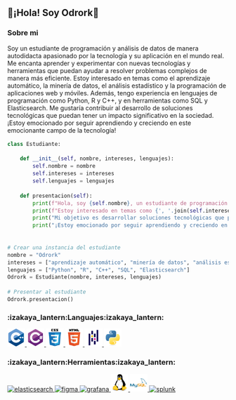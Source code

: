 ## :izakaya_lantern:¡Hola! Soy Odrork:izakaya_lantern:

### Sobre mi 

Soy un estudiante de programación y análisis de datos de manera autodidacta apasionado por la tecnología y su aplicación en el mundo real. Me encanta aprender y experimentar con nuevas tecnologías y herramientas que puedan ayudar a resolver problemas complejos de manera más eficiente. Estoy interesado en temas como el aprendizaje automático, la minería de datos, el análisis estadístico y la programación de aplicaciones web y móviles. Además, tengo experiencia en lenguajes de programación como Python, R y C++, y en herramientas como SQL y Elasticsearch. Me gustaría contribuir al desarrollo de soluciones tecnológicas que puedan tener un impacto significativo en la sociedad. ¡Estoy emocionado por seguir aprendiendo y creciendo en este emocionante campo de la tecnología!

```Python
class Estudiante:

    def __init__(self, nombre, intereses, lenguajes):
        self.nombre = nombre
        self.intereses = intereses
        self.lenguajes = lenguajes

    def presentacion(self):
        print(f"Hola, soy {self.nombre}, un estudiante de programación y análisis de datos.")
        print(f"Estoy interesado en temas como {', '.join(self.intereses)} y tengo experiencia en lenguajes como {', '.join(self.lenguajes)}.")
        print("Mi objetivo es desarrollar soluciones tecnológicas que puedan tener un impacto significativo en la sociedad.")
        print("¡Estoy emocionado por seguir aprendiendo y creciendo en este emocionante campo de la tecnología!")


# Crear una instancia del estudiante
nombre = "Odrork"
intereses = ["aprendizaje automático", "minería de datos", "análisis estadístico", "programación web y móvil"]
lenguajes = ["Python", "R", "C++", "SQL", "Elasticsearch"]
Odrork = Estudiante(nombre, intereses, lenguajes)

# Presentar al estudiante
Odrork.presentacion()
```


<h3 align="left">:izakaya_lantern:Languajes:izakaya_lantern:</h3>
<p align="left"> <a href="https://www.w3schools.com/cpp/" target="_blank" rel="noreferrer"> <img src="https://raw.githubusercontent.com/devicons/devicon/master/icons/cplusplus/cplusplus-original.svg" alt="cplusplus" width="40" height="40"/> </a> <a href="https://www.w3schools.com/cs/" target="_blank" rel="noreferrer"> <img src="https://raw.githubusercontent.com/devicons/devicon/master/icons/csharp/csharp-original.svg" alt="csharp" width="40" height="40"/> </a> <a href="https://www.w3schools.com/css/" target="_blank" rel="noreferrer"> <img src="https://raw.githubusercontent.com/devicons/devicon/master/icons/css3/css3-original-wordmark.svg" alt="css3" width="40" height="40"/> </a>  </a> <a href="https://www.w3.org/html/" target="_blank" rel="noreferrer"> <img src="https://raw.githubusercontent.com/devicons/devicon/master/icons/html5/html5-original-wordmark.svg" alt="html5" width="40" height="40"/> </a> </a> <a href="https://pandas.pydata.org/" target="_blank" rel="noreferrer"> <img src="https://raw.githubusercontent.com/devicons/devicon/2ae2a900d2f041da66e950e4d48052658d850630/icons/pandas/pandas-original.svg" alt="pandas" width="40" height="40"/> </a> <a href="https://www.python.org" target="_blank" rel="noreferrer"> <img src="https://raw.githubusercontent.com/devicons/devicon/master/icons/python/python-original.svg" alt="python" width="40" height="40"/> </a> </p>


<h3 align="left">:izakaya_lantern:Herramientas:izakaya_lantern:</h3>
<p align="lef"><a href="https://www.elastic.co" target="_blank" rel="noreferrer"> <img src="https://www.vectorlogo.zone/logos/elastic/elastic-icon.svg" alt="elasticsearch" width="40" height="40"/> </a> <a href="https://www.figma.com/" target="_blank" rel="noreferrer"> <img src="https://www.vectorlogo.zone/logos/figma/figma-icon.svg" alt="figma" width="40" height="40"/> </a> <a href="https://grafana.com" target="_blank" rel="noreferrer"> <img src="https://www.vectorlogo.zone/logos/grafana/grafana-icon.svg" alt="grafana" width="40" height="40"/><a href="https://www.linux.org/" target="_blank" rel="noreferrer"> <img src="https://raw.githubusercontent.com/devicons/devicon/master/icons/linux/linux-original.svg" alt="linux" width="40" height="40"/> </a> <a href="https://www.mysql.com/" target="_blank" rel="noreferrer"> <img src="https://raw.githubusercontent.com/devicons/devicon/master/icons/mysql/mysql-original-wordmark.svg" alt="mysql" width="40" height="40"/> </a> <a href="https://www.splunk.com/" target="_blank" rel="noreferrer"> <img src="https://i.pinimg.com/originals/98/7e/55/987e55b5ac8a7ded1da4903dbff2a76e.png" alt="splunk" width="40" height="40"/> </a> <p>
  

<!--
**Odrork/Odrork** is a ✨ _special_ ✨ repository because its `README.md` (this file) appears on your GitHub profile.

Here are some ideas to get you started:

- 🔭 I’m currently working on ...
- 🌱 I’m currently learning ...
- 👯 I’m looking to collaborate on ...
- 🤔 I’m looking for help with ...
- 💬 Ask me about ...
- 📫 How to reach me: ...
- 😄 Pronouns: ...
- ⚡ Fun fact: ...
-->

